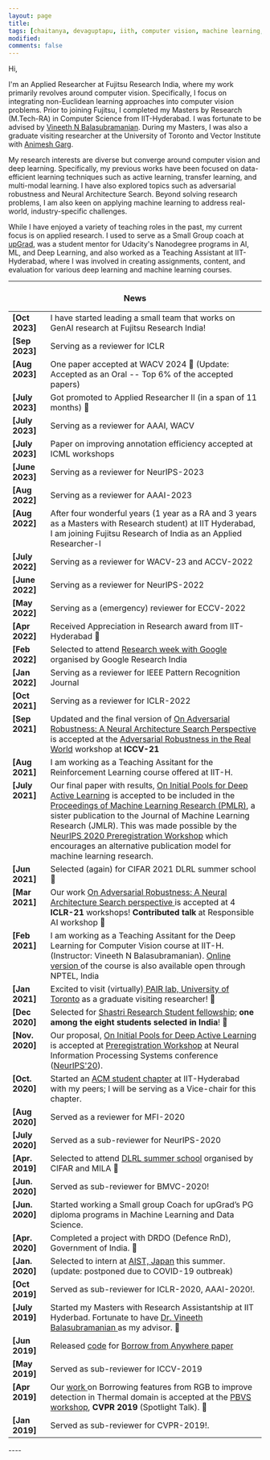 ```yaml
---
layout: page
title: 
tags: [chaitanya, devaguptapu, iith, computer vision, machine learning, deep learning, active learning, transfer learning]
modified:
comments: false
---
```

Hi,

I'm an Applied Researcher at Fujitsu Research India, where my work primarily revolves around computer vision. Specifically, I focus on integrating non-Euclidean learning approaches into computer vision problems. Prior to joining Fujitsu, I completed my Masters by Research (M.Tech-RA) in Computer Science from IIT-Hyderabad. I was fortunate to be advised by [Vineeth N Balasubramanian](https://www.iith.ac.in/~vineethnb/). During my Masters, I was also a graduate visiting researcher at the University of Toronto and Vector Institute with [Animesh Garg](https://animesh.garg.tech/).

My research interests are diverse but converge around computer vision and deep learning. Specifically, my previous works have been focused on data-efficient learning techniques such as active learning, transfer learning, and multi-modal learning. I have also explored topics such as adversarial robustness and Neural Architecture Search. Beyond solving research problems, I am also keen on applying machine learning to address real-world, industry-specific challenges.

While I have enjoyed a variety of teaching roles in the past, my current focus is on applied research. I used to serve as a Small Group coach at [upGrad](https://www.upgrad.com/), was a student mentor for Udacity's Nanodegree programs in AI, ML, and Deep Learning, and also worked as a Teaching Assistant at IIT-Hyderabad, where I was involved in creating assignments, content, and evaluation for various deep learning and machine learning courses.

<!-- Hi!  

I am a Masters by Research (M.Tech-RA) student at the Computer Science department, IIT-Hyderabad working with [Dr. Vineeth N Balasubramanian](https://www.iith.ac.in/~vineethnb/). I also work as a graduate visiting researcher at University of Toronto and Vector Institue with [Dr. Animesh Garg](https://animesh.garg.tech/).

I am broadly interested in problems related to computer vision and deep learning. My most recent works primarily focus on data-efficient learning (active learning, transfer learning, multi-modal learning), adversarial robustness, and Neural Architecture Search. Apart from this, I am also very interested in Applied ML projects that positively impact real-world, industry-related problems. 

Apart from my research, I like teaching (and therefore learning) state-of-the-art Applied ML concepts to students from diverse backgrounds. I work as a Small Group coach with [upGrad](https://www.upgrad.com/) where I help students understand various machine learning and data science concepts. Earlier, I served as a student mentor for Udacity’s AI, ML, and Deep Learning Nanodegrees.  -->

<!-- Before I joined IIT-Hyderabad, I completed my undergraduate in 2018 from Department of Electronics and Communication Engineering, [Keshav Memorial Institute Of Technology](https://kmit.in/) affiliated with [Jawaharlal Nehru Technological University, Hyderabad](https://jntuh.ac.in/)   -->

<!-- I am always excited to talk and learn from people. If you have any questions / want to collaborate, feel free to drop a line by email! -->

----

<h3 align="center">News</h3>
<div class="scrollbar" id="style-1">
<!-- <div class="force-overflow"></div> -->
<table class='news-table' >
    <col width="15%">
    <col width="85%">
    <tr>
 	<td valign="top"><strong>[Oct 2023]</strong></td>
	<td>I have started leading a small team that works on GenAI research at Fujitsu Research India!</td>
    </tr>
    <tr>
        <td valign="top"><strong>[Sep 2023]</strong></td>
        <td>Serving as a reviewer for ICLR</td>
    </tr>
    <tr>
        <td valign="top"><strong>[Aug 2023]</strong></td>
        <td>One paper accepted at WACV 2024 🌟 (Update: Accepted as an Oral -- Top 6% of the accepted papers)</td>
    </tr>
    <tr>
        <td valign="top"><strong>[July 2023]</strong></td>
        <td>Got promoted to Applied Researcher II (in a span of 11 months) 🌟</td>
    </tr>
    <tr>
        <td valign="top"><strong>[July 2023]</strong></td>
        <td>Serving as a reviewer for AAAI, WACV</td>
    </tr>
    <tr>
        <td valign="top"><strong>[July 2023]</strong></td>
        <td>Paper on improving annotation efficiency accepted at ICML workshops</td>
    </tr>
    <tr>
        <td valign="top"><strong>[June 2023]</strong></td>
        <td>Serving as a reviewer for NeurIPS-2023</td>
    </tr>
    <tr>
        <td valign="top"><strong>[Aug 2022]</strong></td>
        <td>Serving as a reviewer for AAAI-2023</td>
    </tr>
    <tr>
        <td valign="top"><strong>[Aug 2022]</strong></td>
        <td>After four wonderful years (1 year as a RA and 3 years as a Masters with Research student) at IIT Hyderabad, I am joining Fujitsu Research of India as an Applied Researcher-I</td>
    </tr>
    <tr>
        <td valign="top"><strong>[July 2022]</strong></td>
        <td>Serving as a reviewer for WACV-23 and ACCV-2022</td>
    </tr>
    <tr>
        <td valign="top"><strong>[June 2022]</strong></td>
        <td>Serving as a reviewer for NeurIPS-2022</td>
    </tr>
    <tr>
        <td valign="top"><strong>[May 2022]</strong></td>
        <td>Serving as a (emergency) reviewer for ECCV-2022</td>
    </tr>
    <tr>
        <td valign="top"><strong>[Apr 2022]</strong></td>
        <td>Received Appreciation in Research award from IIT-Hyderabad 🌟</td>
    </tr>
    <tr>
        <td valign="top"><strong>[Feb 2022]</strong></td>
        <td>Selected to attend <a href="https://sites.google.com/view/researchweek2022"> Research week with Google </a> organised by Google Research India</td>
    </tr>
    <tr>
        <td valign="top"><strong>[Jan 2022]</strong></td>
        <td>Serving as a reviewer for IEEE Pattern Recognition Journal</td>
    </tr>
    <tr>
        <td valign="top"><strong>[Oct 2021]</strong></td>
        <td>Serving as a reviewer for ICLR-2022</td>
    </tr>
    <tr>
        <td valign="top"><strong>[Sep 2021]</strong></td>
        <td>Updated and the final version of <a href="https://openaccess.thecvf.com/content/ICCV2021W/AROW/html/Devaguptapu_On_Adversarial_Robustness_A_Neural_Architecture_Search_Perspective_ICCVW_2021_paper.html"> On Adversarial Robustness: A Neural Architecture Search Perspective </a> is accepted at the <a href="https://iccv21-adv-workshop.github.io/"> Adversarial Robustness in the Real World</a> workshop at <b>ICCV-21</b>
        </td>
    </tr>
        <tr>
        <td valign="top"><strong>[Aug 2021]</strong></td>
        <td>I am working as a Teaching Assitant for the Reinforcement Learning course offered at IIT-H.
        </td>
    </tr>
    <tr>
        <td valign="top"><strong>[July 2021]</strong></td>
        <td>Our final paper with results, <a href="https://arxiv.org/abs/2011.14696" target="_blank">On Initial Pools for Deep Active Learning</a> is accepted to be included in the <a href="http://proceedings.mlr.press/v148/">Proceedings of Machine Learning Research (PMLR)</a>, a sister publication to the Journal of Machine Learning Research (JMLR). This was made possible by the <a href="https://preregister.science/neurips2020.html">NeurIPS 2020 Preregistration Workshop</a> which encourages an alternative publication model for machine learning research.
        </td>
    </tr>
    <tr>
        <td valign="top"><strong>[Jun 2021]</strong></td>
        <td> Selected (again) for CIFAR 2021 DLRL summer school 🌟</td>
    </tr>  
    <tr>
        <td valign="top"><strong>[Mar 2021]</strong></td>
        <td> Our work <a href=""> On Adversarial Robustness: A Neural Architecture Search perspective </a> is accepted at 4 <b>ICLR-21</b> workshops! <b>Contributed talk</b> at Responsible AI workshop 🌟</td>
    </tr>    
    <tr>
        <td valign="top"><strong>[Feb 2021]</strong></td>
        <td>I am working as a Teaching Assitant for the Deep Learning for Computer Vision course at IIT-H. (Instructor: Vineeth N Balasubramanian). <a href="https://onlinecourses.nptel.ac.in/noc21_cs93/preview"> Online version </a> of the course is also available open through NPTEL, India</td>
    </tr>
    <tr>
        <td valign="top"><strong>[Jan 2021]</strong></td>
        <td>Excited to visit (virtually)<a href="https://www.pair.toronto.edu/"> PAIR lab, University of Toronto</a> as a graduate visiting researcher! 🌟</td>
    </tr>
    <tr>
        <td valign="top"><strong>[Dec 2020]</strong></td>
        <td>Selected for <a href="https://www.shastriinstitute.org/sites/default/files/SRSF-2020-21.pdf">Shastri Research Student fellowship</a>; <b>one among the eight students selected in India</b>! 🌟</td>
    </tr>
    <tr>
        <td valign="top"><strong>[Nov. 2020]</strong></td>
        <td>Our proposal, <a href="https://arxiv.org/abs/2011.14696" target="_blank">On Initial Pools for Deep Active Learning</a> is accepted at <a href="http://preregister.science/">Preregistration Workshop</a> at Neural Information Processing Systems conference (<a href="https://nips.cc/Conferences/2020">NeurIPS'20</a>).
        </td>
    </tr>
    <tr>
        <td valign="top"><strong>[Oct. 2020]</strong></td>
        <td>Started an <a href="https://iith.acm.org/">ACM student chapter</a> at IIT-Hyderabad with my peers; I will be serving as a Vice-chair for this chapter.
        </td>
    </tr>
    <tr>
        <td valign="top"><strong>[Aug 2020]</strong></td>
        <td>Served as a reviewer for MFI-2020
        </td>
    </tr>
    <tr>
        <td valign="top"><strong>[July 2020]</strong></td>
        <td>Served as a sub-reviewer for NeurIPS-2020
        </td>
    </tr>
    <tr>
        <td valign="top"><strong>[Apr. 2019]</strong></td>
        <td>Selected to attend  <a href="https://dlrlsummerschool.ca/">DLRL summer school</a>  organised by CIFAR and MILA 🌟
        </td>
    </tr>
    <tr>
        <td valign="top"><strong>[Jun. 2020]</strong></td>
        <td> Served as sub-reviewer for BMVC-2020!
        </td>
    </tr>
        <tr>
        <td valign="top"><strong>[Jun. 2020]</strong></td>
        <td>Started working a Small group Coach for upGrad’s PG diploma programs in Machine Learning and Data Science.
        </td>
    </tr>
    <tr>
        <td valign="top"><strong>[Apr. 2020]</strong></td>
        <td>Completed a project with DRDO (Defence RnD), Government of India. 🌟
        </td>
    </tr>
    <tr>
        <td valign="top"><strong>[Jan. 2020]</strong></td>
        <td>Selected to intern at <a href="https://www.aist.go.jp/index_en.html">AIST, Japan</a> this summer. (update: postponed due to COVID-19 outbreak)
        </td>
    </tr>
    <tr>
        <td valign="top"><strong>[Oct 2019]</strong></td>
        <td>Served as sub-reviewer for ICLR-2020, AAAI-2020!.
        </td>
    </tr>
    <tr>
        <td valign="top"><strong>[July 2019]</strong></td>
        <td> Started my Masters with Research Assistantship at IIT Hyderbad. Fortunate to have <a href="https://www.iith.ac.in/~vineethnb/index.html">Dr. Vineeth Balasubramanian </a> as my advisor. 🌟
        </td>
    </tr>
    <tr>
        <td valign="top"><strong>[Jun 2019]</strong></td>
        <td> Released <a href="https://github.com/tdchaitanya/MMTOD">code</a> for <a href="http://arxiv.org/abs/1905.08789">Borrow from Anywhere paper </a>
        </td>
    </tr>
    <tr>
        <td valign="top"><strong>[May 2019]</strong></td>
        <td> Served as sub-reviewer for ICCV-2019
        </td>
    </tr>
    <tr>
        <td valign="top"><strong>[Apr 2019]</strong></td>
        <td> Our <a href="https://arxiv.org/abs/1905.08789">work </a> on Borrowing features from RGB to improve detection in Thermal domain is accepted at the <a href="http://vcipl-okstate.org/pbvs/19/index.html">PBVS workshop</a>, <b>CVPR 2019</b> (Spotlight Talk). 🌟
        </td>
    </tr>
    <tr>
        <td valign="top"><strong>[Jan 2019]</strong></td>
        <td>Served as sub-reviewer for CVPR-2019!.
        </td>
    </tr>
</table>
</div>
----

<!-- <h3 align="center">Affiliations</h3>
<table align="center" class='affl-pic'>
    <tr>
        <td>
            <a href="https://uni-freiburg.de/">
            <img src="/images/uf-logo.svg.png" width="105"></a>
        </td>
        <td>
            <a href="https://www.iith.ac.in/">
            <img src="/images/iit-hyderabad-logo.png"></a>
        </td>
        <td>
            <a href="http://www.ggktech.com/">
            <img src="/images/ggk-logo.jpg"></a>
        </td>
    <tr>
        <tr>
            <td>Uni-Freiburg<br>2021-Present</td>
            <td>IIT Hyderabad<br>2018-2021</td>
            <td>GGK Technologies<br>2017-2018</td>
        </tr>
    </tr>
    <td>
    <br>
    <br>
            <a href="http://jntuh.ac.in/">
            <img src="/images/jntuh-kmit-logo.png"></a>
        </td>
        <td>
        <br>
    <br>
            <a href="http://www.ignou.ac.in/">
            <img src="/images/ignou-logo.jpg"></a>
        </td>
        <td>
        <br>
    <br>
            <a href="https://www.polycom.co.in/">
            <img src="/images/polycom-logo.png"></a>
        </td>
    </tr>
    <tr>
        <td>JNTU Hyderabad (KMIT)<br>2013-2017</td>
    <td>PGD in Applied Statistics<br>2017-2018</td>
        <td>Polycom Research<br>Summer 2016</td>
    </tr>
</table> -->
<!-- <a title="GDPR-compliant Web Analytics" href="https://clicky.com/101435395"><img alt="Clicky" src="//static.getclicky.com/media/links/badge.gif" border="0" /></a>
<script async src="//static.getclicky.com/101435395.js"></script>
<noscript><p><img alt="Clicky" width="1" height="1" src="//in.getclicky.com/101435395ns.gif" /></p></noscript> -->
<script async data-id="101435395" src="//static.getclicky.com/js"></script>
